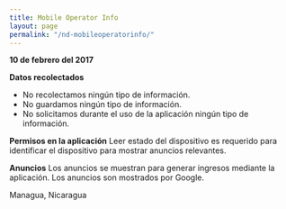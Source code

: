 ```yaml
---
title: Mobile Operator Info
layout: page
permalink: "/nd-mobileoperatorinfo/"
---
```


**10 de febrero del 2017**

**Datos recolectados**

* No recolectamos ningún tipo de información.
* No guardamos ningún tipo de información.
* No solicitamos durante el uso de la aplicación ningún tipo de información.

**Permisos en la aplicación**
Leer estado del dispositivo es requerido para identificar el dispositivo para mostrar anuncios relevantes.

**Anuncios**
Los anuncios se muestran para generar ingresos mediante la aplicación.
Los anuncios son mostrados por Google.

Managua, Nicaragua

